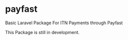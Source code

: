 # payfast
Basic Laravel Package For ITN Payments through Payfast

This Package is still in development.
